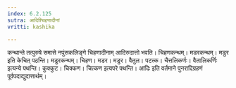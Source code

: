 ```yaml
---
index: 6.2.125
sutra: आदिश्चिहणादीनां
vritti: kashika

---
```

कन्थान्ते तत्पुरुषे समासे नपुंसकलिङ्गे चिहणादीनाम् आदिरुदात्तो भवति। चिहणकन्थम्। मडरकन्थम्। मडुर इति केचित् पठन्ति। मडुरकन्थम्। चिहण। मडर। मडुर। वैतुल। पटत्क। चैत्तलिकर्णः। वैतालिकर्णिः इत्यन्ये पथन्ति। कुक्कुट। चिक्कण। चित्कण इत्यपरे पथन्ति। आदिः इति वर्तमाने पुनरादिग्रहणं पूर्वपदाद्युदात्तार्थम्।